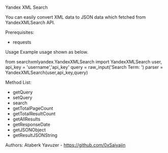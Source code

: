 Yandex XML Search

You can easily convert XML data to JSON data which fetched from YandexXMLSearch API.

Prerequisites:
+ requests

Usage
Example usage shown as below.

from searchxmlyandex.YandexXMLSearch import YandexXMLSearch
user, api_key = 'username','api_key'
query = raw_input('Search Term: ')
parser = YandexXMLSearch(user,api_key,query)

Method List:
- getQuery
- setQuery
- search
- getTotalPageCount
- getTotalResultCount
- getAllResults
- getResponseDate
- getJSONObject
- getResultJSONString

Authors:
Ataberk Yavuzer - https://github.com/0xSaiyajin
